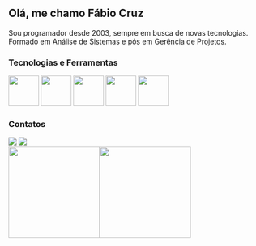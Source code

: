 <!--
**faccruz/faccruz** is a ✨ _special_ ✨ repository because its `README.md` (this file) appears on your GitHub profile.

Here are some ideas to get you started:

- 🔭 I’m currently working on ...
- 🌱 I’m currently learning ...
- 👯 I’m looking to collaborate on ...
- 🤔 I’m looking for help with ...
- 💬 Ask me about ...
- 📫 How to reach me: ...
- 😄 Pronouns: ...
- ⚡ Fun fact: ...
-->
## Olá, me chamo Fábio Cruz

Sou programador desde 2003, sempre em busca de novas tecnologias.
Formado em Análise de Sistemas e pós em Gerência de Projetos.

### Tecnologias e Ferramentas

<img src="https://cdn.jsdelivr.net/gh/devicons/devicon/icons/visualstudio/visualstudio-plain.svg" width="60" height="60"/> <img src="https://cdn.jsdelivr.net/gh/devicons/devicon/icons/microsoftsqlserver/microsoftsqlserver-plain-wordmark.svg" width="60" height="60" style="color:white;"/> <img src="https://cdn.jsdelivr.net/gh/devicons/devicon/icons/csharp/csharp-original.svg" width="60" height="60" /> <img src="https://cdn.jsdelivr.net/gh/devicons/devicon/icons/dotnetcore/dotnetcore-original.svg" width="60" height="60" /> <img src="https://w7.pngwing.com/pngs/486/594/png-transparent-embarcadero-rad-studio-delphi-c-builder-computer-icons-rapid-application-development-others-studio-text-trademark.png" width="60" height="60" />

### Contatos
<div>
<a href = "mailto:fabio.cruz.sistemas@gmail.com"><img src="https://img.shields.io/badge/Gmail-D14836?style=for-the-badge&logo=gmail&logoColor=white" target="_blank"></a>
<a href="https://www.linkedin.com/in/fabiocamposcruz" target="_blank"><img src="https://img.shields.io/badge/-LinkedIn-%230077B5?style=for-the-badge&logo=linkedin&logoColor=white" target="_blank"></a>
</div>                    
          
<div>
<a href="https://github.com/faccruz">
<img height="180em" src="https://github-readme-stats.vercel.app/api/top-langs/?username=faccruz&layout=compact&langs_count=7&theme=dracula"/><img height="180em" src="https://github-readme-stats.vercel.app/api?username=faccruz&show_icons=true&theme=dracula&include_all_commits=true&count_private=true"/>
</div>          
          
          
